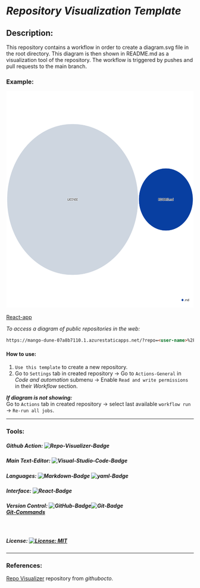 # ***Repository Visualization Template***

## **Description:**
This repository contains a workflow in order to create a diagram.svg file in the root directory. This diagram is then shown in README.md as a visualization tool of the repository. The workflow is triggered by pushes and pull requests to the main branch.  

### **Example:**
<img src="diagram.svg" width="580" height="580">

[React-app](https://mango-dune-07a8b7110.1.azurestaticapps.net/?repo=EstebanMqz%2FRepo-Visualization)

*To access a diagram of public repositories in the web:*
```markdown
https://mango-dune-07a8b7110.1.azurestaticapps.net/?repo=<user-name>%2F<repository-name>
```

#### **How to use:**
1. `Use this template` to create a new repository.
2. Go to `Settings` tab in created repository -> Go to `Actions-General` in *Code and automation* submenu -> Enable `Read and write permissions` in their *Workflow* section.

***If diagram is not showing:*** <br>
Go to `Actions` tab in created repository -> select last available `workflow run` -> `Re-run all jobs`.

---
### **Tools:**
##### Github Action:&nbsp;![Repo-Visualizer-Badge](https://img.shields.io/badge/Repo%20Visualizer-2B7489?style=flat-square&logo=github&logoColor=white)<br>
##### Main Text-Editor:&nbsp;![Visual-Studio-Code-Badge](https://img.shields.io/badge/Visual%20Studio%20Code-007ACC?style=flat-square&logo=visual-studio-code&logoColor=white)<br>
##### Languages:&nbsp;![Markdown-Badge](https://img.shields.io/badge/Markdown-000000.svg?style=flat-square&logo=Markdown&logoColor=white)&nbsp;![yaml-Badge](https://img.shields.io/badge/YAML-000000?style=flat-square&logo=yaml&logoColor=white)<br>
##### Interface:&nbsp;![React-Badge](https://img.shields.io/badge/React-61DAFB?style=flat-square&logo=react&logoColor=black)<br>
##### Version Control:&nbsp;![GitHub-Badge](https://img.shields.io/badge/GitHub-100000?style=flat-square&logo=github&logoColor=white)![Git-Badge](https://img.shields.io/badge/Git-F05032.svg?style=flat-square&logo=Git&logoColor=white) <br> [Git-Commands](https://github.com/EstebanMqz/Git-Commands)
<br>

##### License:&nbsp;[![License: MIT](https://img.shields.io/badge/License-MIT-yellow.svg)](https://opensource.org/licenses/MIT)
---
### **References:** 
[Repo Visualizer](https://github.com/githubocto/repo-visualizer) repository from *githubocto*.


